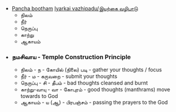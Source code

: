 - [Pancha bootham]() [Iyarkai vazhipadu/இயற்கை வழிபாடு ]()
    -  நிலம் 
    - நீர் 
    - நெருப்பு 
    - காற்று 
    - ஆகாயம் 
- ### நமசிவாய - Temple Construction Principle
    -  நிலம் - ந - கோயில் (நிலை) படி - gather your thoughts / focus
    - நீர் - ம - கருவறை - submit your thoughts
    - நெருப்பு - சி - தீபம்  - bad thoughts cleansed and burnt
    - காற்று-வாயு - வா - கோபுரம் - good thoughts (manthrams) move towards to God
    - ஆகாயம் - ய (ஆ) - பிரபஞ்சம் - passing the prayers to the God
